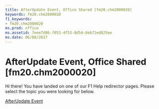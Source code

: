 ```yaml
---
title: AfterUpdate Event, Office Shared [fm20.chm2000020]
keywords: fm20.chm2000020
f1_keywords:
- fm20.chm2000020
ms.prod: office
ms.assetid: 7eee7d86-f053-4f53-8d54-8eb71ed829ae
ms.date: 06/08/2017
---
```



# AfterUpdate Event, Office Shared [fm20.chm2000020]

Hi there! You have landed on one of our F1 Help redirector pages. Please select the topic you were looking for below.

[AfterUpdate Event](http://msdn.microsoft.com/library/3d15efd4-06c8-136f-c315-7efc44db35b1%28Office.15%29.aspx)

